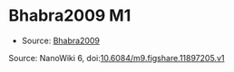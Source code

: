 <a name="material" />

# Bhabra2009 M1
<script type="application/ld+json">
  {
    "@context": "https://schema.org/",
    "@type": "ChemicalSubstance",
    "@id": "https://egonw.github.io/nanowiki/nanowiki123.html#material",
    "http://purl.org/dc/terms/conformsTo":
      {
        "@type": "CreativeWork",
        "@id": "https://bioschemas.org/profiles/ChemicalSubstance/0.4-RELEASE/"
      },
    "identfier": "123",
    "name": "Bhabra2009 M1",
    "url": "https://egonw.github.io/nanowiki/nanowiki123.html#material",
    "sameAs": "http://127.0.0.1/mediawiki/index.php/Special:URIResolver/Bhabra2009_M1"
  }
</script>


* Source: [Bhabra2009](articleBhabra2009.md)


Source: NanoWiki 6, doi:[10.6084/m9.figshare.11897205.v1](https://doi.org/10.6084/m9.figshare.11897205.v1)
